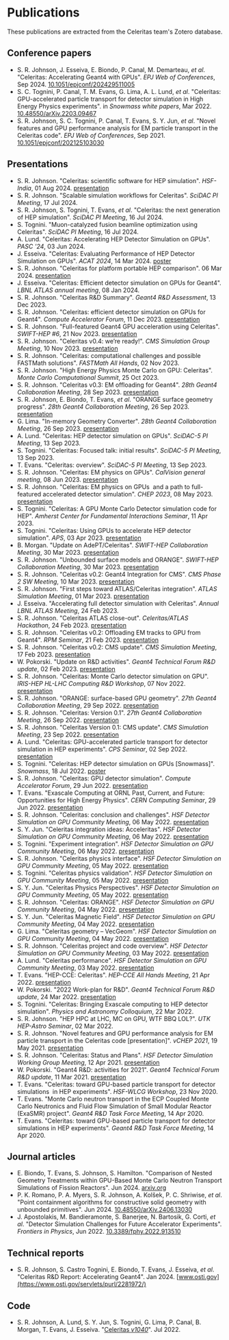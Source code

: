 <!--
NOTE: this page is generated automatically from
https://github.com/celeritas-project/celeritas/tree/doc/gh-pages-base/scripts/generate-pubs.py
-->
# Publications

These publications are extracted from the Celeritas team's Zotero database.

## Conference papers

- S. R. Johnson, J. Esseiva, E. Biondo, P. Canal, M. Demarteau, *et al*. "Celeritas: Accelerating Geant4 with GPUs". *EPJ Web of Conferences*, Sep 2024. [10.1051/epjconf/202429511005](https://doi.org/10.1051/epjconf/202429511005)
- S. C. Tognini, P. Canal, T. M. Evans, G. Lima, A. L. Lund, *et al*. "Celeritas: GPU-accelerated particle transport for detector simulation in High Energy Physics experiments". in *Snowmass white papers*, Mar 2022. [10.48550/arXiv.2203.09467](https://doi.org/10.48550/arXiv.2203.09467)
- S. R. Johnson, S. C. Tognini, P. Canal, T. Evans, S. Y. Jun, *et al*. "Novel features and GPU performance analysis for EM particle transport in the Celeritas code". *EPJ Web of Conferences*, Sep 2021. [10.1051/epjconf/202125103030](https://doi.org/10.1051/epjconf/202125103030)

## Presentations

- S. R. Johnson. "Celeritas: scientific software for HEP simulation". *HSF-India*, 01 Aug 2024. [presentation](https://indico.cern.ch/event/1443576/contributions/6075670/attachments/2906811/5099258/celeritas-software.pdf)
- S. R. Johnson. "Scalable simulation workflows for Celeritas". *SciDAC PI Meeting*, 17 Jul 2024.
- S. R. Johnson, S. Tognini, T. Evans, *et al*. "Celeritas: the next generation of HEP simulation". *SciDAC PI Meeting*, 16 Jul 2024.
- S. Tognini. "Muon-catalyzed fusion beamline optimization using Celeritas". *SciDAC PI Meeting*, 16 Jul 2024.
- A. Lund. "Celeritas: Accelerating HEP Detector Simulation on GPUs". *PASC '24*, 03 Jun 2024.
- J. Esseiva. "Celeritas: Evaluating Performance of HEP Detector Simulation on GPUs". *ACAT 2024*, 14 Mar 2024. [poster](https://indico.cern.ch/event/1330797/contributions/5796653/attachments/2818102/4920368/acat24.pdf)
- S. R. Johnson. "Celeritas for platform portable HEP comparison". 06 Mar 2024. [presentation](https://indico.cern.ch/event/1299569/)
- J. Esseiva. "Celeritas: Efficient detector simulation on GPUs for Geant4". *LBNL ATLAS annual meeting*, 08 Jan 2024.
- S. R. Johnson. "Celeritas R&D Summary". *Geant4 R&D Assessment*, 13 Dec 2023.
- S. R. Johnson. "Celeritas: efficient detector simulation on GPUs for Geant4". *Compute Accelerator Forum*, 11 Dec 2023. [presentation](https://indico.cern.ch/event/1264303/contributions/5309868/attachments/2768764/4824731/caf-seminar.pdf)
- S. R. Johnson. "Full-featured Geant4 GPU acceleration using Celeritas". *SWIFT-HEP #6*, 21 Nov 2023. [presentation](https://indico.cern.ch/event/1324606/contributions/5679207/attachments/2756023/5120474/celeritas.pdf)
- S. R. Johnson. "Celeritas v0.4: we’re ready!". *CMS Simulation Group Meeting*, 10 Nov 2023. [presentation](https://indico.cern.ch/event/1344583/contributions/5666830/attachments/2750423/4787039/Celeritas-update.pdf)
- S. R. Johnson. "Celeritas: computational challenges and possible FASTMath solutions". *FASTMath All Hands*, 02 Nov 2023.
- S. R. Johnson. "High Energy Physics  Monte Carlo on GPU: Celeritas". *Monte Carlo Computational Summit*, 25 Oct 2023.
- S. R. Johnson. "Celeritas v0.3: EM offloading for Geant4". *28th Geant4 Collaboration Meeting*, 28 Sep 2023. [presentation](https://indico.cern.ch/event/1307331/contributions/5579735/)
- S. R. Johnson, E. Biondo, T. Evans, *et al*. "ORANGE surface geometry progress". *28th Geant4 Collaboration Meeting*, 26 Sep 2023. [presentation](https://indico.cern.ch/event/1307331/contributions/5542557/)
- G. Lima. "In-memory Geometry Converter". *28th Geant4 Collaboration Meeting*, 26 Sep 2023. [presentation](https://indico.cern.ch/event/1307331/contributions/5542808/)
- A. Lund. "Celeritas: HEP detector simulation on GPUs". *SciDAC-5 PI Meeting*, 13 Sep 2023.
- S. Tognini. "Celeritas: Focused talk: initial results". *SciDAC-5 PI Meeting*, 13 Sep 2023.
- T. Evans. "Celeritas: overview". *SciDAC-5 PI Meeting*, 13 Sep 2023.
- S. R. Johnson. "Celeritas: EM physics on GPUs". *CalVision general meeting*, 08 Jun 2023. [presentation](https://indico.fnal.gov/event/59490/)
- S. R. Johnson. "Celeritas: EM physics on GPUs  and a path to full-featured accelerated detector simulation". *CHEP 2023*, 08 May 2023. [presentation](https://indico.jlab.org/event/459/contributions/11818/attachments/9324/13745/srj-chep.pdf)
- S. Tognini. "Celeritas: A GPU Monte Carlo Detector simulation code for HEP". *Amherst Center for Fundamental Interactions Seminar*, 11 Apr 2023.
- S. Tognini. "Celeritas: Using GPUs to accelerate HEP detector simulation". *APS*, 03 Apr 2023. [presentation](https://meetings.aps.org/Meeting/APR24/Session/D14.6)
- B. Morgan. "Update on AdePT/Celeritas". *SWIFT-HEP Collaboration Meeting*, 30 Mar 2023. [presentation](https://indico.cern.ch/event/1215829/contributions/5306565/)
- S. R. Johnson. "Unbounded surface models and ORANGE". *SWIFT-HEP Collaboration Meeting*, 30 Mar 2023. [presentation](https://indico.cern.ch/event/1215829/contributions/5306568/)
- S. R. Johnson. "Celeritas v0.2: Geant4 Integration for CMS". *CMS Phase 2 SW Meeting*, 10 Mar 2023. [presentation](https://indico.cern.ch/event/1247039/#16-celeritas-project)
- S. R. Johnson. "First steps toward ATLAS/Celeritas integration". *ATLAS Simulation Meeting*, 01 Mar 2023. [presentation](https://indico.cern.ch/event/1257309/)
- J. Esseiva. "Accelerating full detector simulation with Celeritas". *Annual LBNL ATLAS Meeting*, 24 Feb 2023.
- S. R. Johnson. "Celeritas ATLAS close-out". *Celeritas/ATLAS Hackathon*, 24 Feb 2023. [presentation](https://indico.cern.ch/event/1257763/)
- S. R. Johnson. "Celeritas v0.2: Offloading EM tracks to GPU from Geant4". *RPM Seminar*, 21 Feb 2023. [presentation](https://rpm.physics.lbl.gov/event/speaker-seth-r-johnson-ornl-tittle-celeritas-v0-2-a-new-monte-carlo-particle-transport-code-for-detector-simulation-on-gpus/)
- S. R. Johnson. "Celeritas v0.2: CMS update". *CMS Simulation Meeting*, 17 Feb 2023. [presentation](https://indico.cern.ch/event/1254081/#52-the-celeritas-project-repor)
- W. Pokorski. "Update on R&D activities". *Geant4 Technical Forum R&D update*, 02 Feb 2023. [presentation](https://indico.cern.ch/event/1232331/contributions/5224862/)
- S. R. Johnson. "Celeritas: Monte Carlo detector simulation on GPU". *IRIS-HEP HL-LHC Computing R&D Workshop*, 07 Nov 2022. [presentation](https://indico.cern.ch/event/1203733/timetable/#34-celeritas)
- S. R. Johnson. "ORANGE: surface-based GPU geometry". *27th Geant4 Collaboration Meeting*, 29 Sep 2022. [presentation](https://indico.cern.ch/event/1156193/contributions/5039367/)
- S. R. Johnson. "Celeritas: Version 0.1". *27th Geant4 Collaboration Meeting*, 26 Sep 2022. [presentation](https://indico.cern.ch/event/1156193/contributions/5053276/)
- S. R. Johnson. "Celeritas Version 0.1: CMS update". *CMS Simulation Meeting*, 23 Sep 2022. [presentation](https://indico.cern.ch/event/1197830/#116-progress-of-the-celeritas)
- A. Lund. "Celeritas: GPU-accelerated particle transport for detector simulation in HEP experiments". *CPS Seminar*, 02 Sep 2022. [presentation](https://www.anl.gov/event/celeritas-gpuaccelerated-particle-transport-for-detector-simulation-in-high-energy-physics)
- S. Tognini. "Celeritas: HEP detector simulation on GPUs [Snowmass]". *Snowmass*, 18 Jul 2022. [poster](https://indico.fnal.gov/event/22303/sessions/20790/#20220718)
- S. R. Johnson. "Celeritas: GPU detector simulation". *Compute Accelerator Forum*, 29 Jun 2022. [presentation](https://indico.cern.ch/event/1160438/)
- T. Evans. "Exascale Computing at ORNL Past, Current, and Future: Opportunities for High Energy Physics". *CERN Computing Seminar*, 29 Jun 2022. [presentation](https://indico.cern.ch/event/1175052/)
- S. R. Johnson. "Celeritas: conclusion and challenges". *HSF Detector Simulation on GPU Community Meeting*, 06 May 2022. [presentation](https://indico.cern.ch/event/1123314/)
- S. Y. Jun. "Celeritas integration ideas: Acceleritas". *HSF Detector Simulation on GPU Community Meeting*, 06 May 2022. [presentation](https://indico.cern.ch/event/1123314/)
- S. Tognini. "Experiment integration". *HSF Detector Simulation on GPU Community Meeting*, 06 May 2022. [presentation](https://indico.cern.ch/event/1123314/)
- S. R. Johnson. "Celeritas physics interface". *HSF Detector Simulation on GPU Community Meeting*, 05 May 2022. [presentation](https://indico.cern.ch/event/1123314/)
- S. Tognini. "Celeritas physics validation". *HSF Detector Simulation on GPU Community Meeting*, 05 May 2022. [presentation](https://indico.cern.ch/event/1123314/)
- S. Y. Jun. "Celeritas Physics Perspectives". *HSF Detector Simulation on GPU Community Meeting*, 05 May 2022. [presentation](https://indico.cern.ch/event/1123314/)
- S. R. Johnson. "Celeritas: ORANGE". *HSF Detector Simulation on GPU Community Meeting*, 04 May 2022. [presentation](https://indico.cern.ch/event/1123314/)
- S. Y. Jun. "Celeritas Magnetic Field". *HSF Detector Simulation on GPU Community Meeting*, 04 May 2022. [presentation](https://indico.cern.ch/event/1123314/)
- G. Lima. "Celeritas geometry – VecGeom". *HSF Detector Simulation on GPU Community Meeting*, 04 May 2022. [presentation](https://indico.cern.ch/event/1123314/)
- S. R. Johnson. "Celeritas project and code overview". *HSF Detector Simulation on GPU Community Meeting*, 03 May 2022. [presentation](https://indico.cern.ch/event/1123314/)
- A. Lund. "Celeritas performance". *HSF Detector Simulation on GPU Community Meeting*, 03 May 2022. [presentation](https://indico.cern.ch/event/1123314/)
- T. Evans. "HEP-CCE: Celeritas". *HEP-CCE All Hands Meeting*, 21 Apr 2022. [presentation](https://indico.fnal.gov/event/53750/contributions/239772/)
- W. Pokorski. "2022 Work-plan for R&D". *Geant4 Technical Forum R&D update*, 24 Mar 2022. [presentation](https://indico.cern.ch/event/1139613/contributions/4788825/)
- S. Tognini. "Celeritas: Bringing Exascale computing to HEP detector simulation". *Physics and Astronomy Colloquium*, 22 Mar 2022.
- S. R. Johnson. "HEP HPC at LHC, MC on GPU, WTF BBQ LOL?". *UTK HEP-Astro Seminar*, 02 Mar 2022.
- S. R. Johnson. "Novel features and GPU performance analysis for EM particle transport in the Celeritas code [presentation]". *vCHEP 2021*, 19 May 2021. [presentation](https://indico.cern.ch/event/948465/contributions/4324114/)
- S. R. Johnson. "Celeritas: Status and Plans". *HSF Detector Simulation Working Group Meeting*, 12 Apr 2021. [presentation](https://indico.cern.ch/event/1019940/#4-celeritas-status-plans)
- W. Pokorski. "Geant4 R&D: activities for 2021". *Geant4 Technical Forum R&D update*, 11 Mar 2021. [presentation](https://indico.cern.ch/event/1011728/contributions/4252276/)
- T. Evans. "Celeritas: toward GPU-based particle transport for detector simulations  in HEP experiments". *HSF-WLCG Workshop*, 23 Nov 2020.
- T. Evans. "Monte Carlo neutron transport in the ECP Coupled Monte Carlo Neutronics and Fluid Flow Simulation of Small Modular Reactor (ExaSMR) project". *Geant4 R&D Task Force Meeting*, 14 Apr 2020.
- T. Evans. "Celeritas: toward GPU-based particle transport for detector simulations in HEP experiments". *Geant4 R&D Task Force Meeting*, 14 Apr 2020.

## Journal articles

- E. Biondo, T. Evans, S. Johnson, S. Hamilton. "Comparison of Nested Geometry Treatments within GPU-Based Monte Carlo Neutron Transport Simulations of Fission Reactors". Jun 2024. [arxiv.org](http://arxiv.org/abs/2406.13849)
- P. K. Romano, P. A. Myers, S. R. Johnson, A. Kolšek, P. C. Shriwise, *et al*. "Point containment algorithms for constructive solid geometry with unbounded primitives". Jun 2024. [10.48550/arXiv.2406.13030](https://doi.org/10.48550/arXiv.2406.13030)
- J. Apostolakis, M. Bandieramonte, S. Banerjee, N. Bartosik, G. Corti, *et al*. "Detector Simulation Challenges for Future Accelerator Experiments". *Frontiers in Physics*, Jun 2022. [10.3389/fphy.2022.913510](https://doi.org/10.3389/fphy.2022.913510)

## Technical reports

- S. R. Johnson, S. Castro Tognini, E. Biondo, T. Evans, J. Esseiva, *et al*. "Celeritas R&D Report: Accelerating Geant4". Jan 2024. [www.osti.gov](https://www.osti.gov/servlets/purl/2281972/)

## Code

- S. R. Johnson, A. Lund, S. Y. Jun, S. Tognini, G. Lima, P. Canal, B. Morgan, T. Evans, J. Esseiva. "[Celeritas *v1040*](https://doi.org/10.11578/dc.20221011.1)". Jul 2022.
